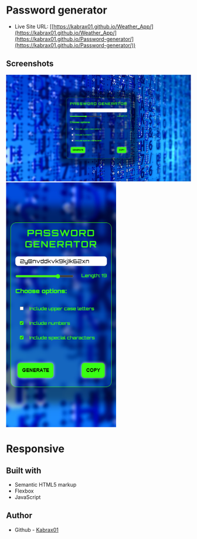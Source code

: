 # Password generator

- Live Site URL: [[https://kabrax01.github.io/Weather_App/](https://kabrax01.github.io/Weather_App/](https://kabrax01.github.io/Password-generator/](https://kabrax01.github.io/Password-generator/))

## Screenshots


<img src="/img/desktop.png" width="600">
<img src="/img/mobile.png" width="300">


# Responsive

## Built with

- Semantic HTML5 markup
- Flexbox
- JavaScript

## Author

- Github - [Kabrax01](https://github.com/Kabrax01)
